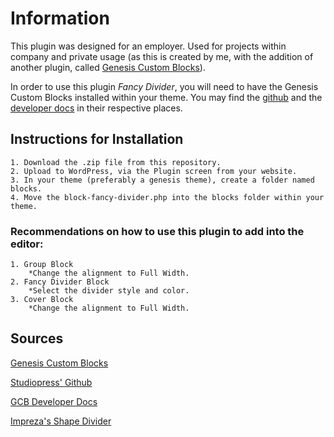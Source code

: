 # Information 
This plugin was designed for an employer. Used for projects within company and private usage (as this is created by me, with the addition of another plugin, called [Genesis Custom Blocks](https://wordpress.org/plugins/genesis-custom-blocks/)). 

In order to use this plugin _Fancy Divider_, you will need to have the Genesis Custom Blocks installed within your theme. You may find the [github](https://github.com/studiopress/genesis-custom-blocks) and the [developer docs](https://developer.wpengine.com/genesis-custom-blocks/) in their respective places. 

## Instructions for Installation
    1. Download the .zip file from this repository.
    2. Upload to WordPress, via the Plugin screen from your website.
    3. In your theme (preferably a genesis theme), create a folder named blocks.
    4. Move the block-fancy-divider.php into the blocks folder within your theme.

### Recommendations on how to use this plugin to add into the editor: 
    1. Group Block
        *Change the alignment to Full Width.
    2. Fancy Divider Block
        *Select the divider style and color.
    3. Cover Block
        *Change the alignment to Full Width.

## Sources
   [Genesis Custom Blocks](https://wordpress.org/plugins/genesis-custom-blocks/)
   
   [Studiopress' Github](https://github.com/studiopress/genesis-custom-blocks)
   
   [GCB Developer Docs](https://developer.wpengine.com/genesis-custom-blocks/)
   
   [Impreza's Shape Divider](https://impreza.us-themes.com/elements/shape-divider/)
